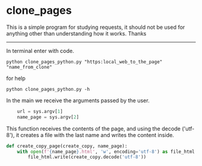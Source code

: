 # clone_pages
This is a simple program for studying requests, it should not be used for anything other than understanding how it works. Thanks

---

In terminal enter with code.

```
python clone_pages_python.py "https:local_web_to_the_page" "name_from_clone"
```

for help

```
python clone_pages_python.py -h
```

In the main we receive the arguments passed by the user.
```py
    url = sys.argv[1]
    name_page = sys.argv[2]
```

This function receives the contents of the page, and using the decode ('utf-8'), it creates a file with the last name and writes the content inside.
```py
def create_copy_page(create_copy, name_page):
    with open(f'{name_page}.html', 'w', encoding='utf-8') as file_html:
        file_html.write(create_copy.decode('utf-8'))
```
